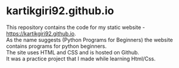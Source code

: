 # kartikgiri92.github.io
This repository contains the code for my static website - https://kartikgiri92.github.io.     
As the name suggests (Python Programs for Beginners) the website contains programs for python beginners.  
The site uses HTML and CSS and is hosted on Github.  
It was a practice project that I made while learning Html/Css.
